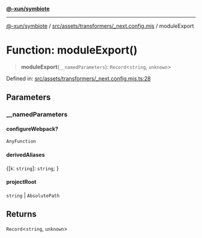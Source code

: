 [**@-xun/symbiote**](../../../../../README.md)

***

[@-xun/symbiote](../../../../../README.md) / [src/assets/transformers/\_next.config.mjs](../README.md) / moduleExport

# Function: moduleExport()

> **moduleExport**(`__namedParameters`): `Record`\<`string`, `unknown`\>

Defined in: [src/assets/transformers/\_next.config.mjs.ts:28](https://github.com/Xunnamius/symbiote/blob/a432129d36367c9c0fe2512d6ba837487d12f425/src/assets/transformers/_next.config.mjs.ts#L28)

## Parameters

### \_\_namedParameters

#### configureWebpack?

`AnyFunction`

#### derivedAliases

\{\[`k`: `string`\]: `string`; \}

#### projectRoot

`string` \| `AbsolutePath`

## Returns

`Record`\<`string`, `unknown`\>
